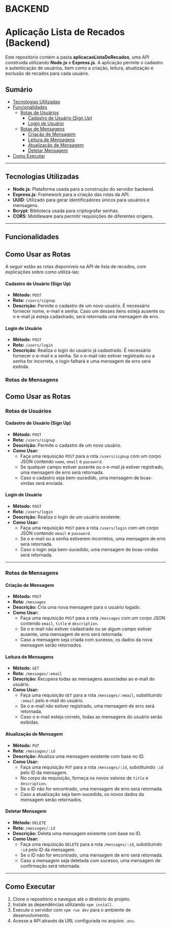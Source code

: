 # BACKEND

# Aplicação Lista de Recados (Backend)

Este repositório contém a pasta **aplicacaoListaDeRecados**, uma API construída utilizando **Node.js** e **Express.js**. A aplicação permite o cadastro e autenticação de usuários, bem como a criação, leitura, atualização e exclusão de recados para cada usuário.

## Sumário
- [Tecnologias Utilizadas](#tecnologias-utilizadas)
- [Funcionalidades](#funcionalidades)
  - [Rotas de Usuários](#rotas-de-usuários)
    - [Cadastro de Usuário (Sign Up)](#cadastro-de-usuário-sign-up)
    - [Login de Usuário](#login-de-usuário)
  - [Rotas de Mensagens](#rotas-de-mensagens)
    - [Criação de Mensagem](#criação-de-mensagem)
    - [Leitura de Mensagens](#leitura-de-mensagens)
    - [Atualização de Mensagem](#atualização-de-mensagem)
    - [Deletar Mensagem](#deletar-mensagem)
- [Como Executar](#como-executar)

---

## Tecnologias Utilizadas

- **Node.js**: Plataforma usada para a construção do servidor backend.
- **Express.js**: Framework para a criação das rotas da API.
- **UUID**: Utilizado para gerar identificadores únicos para usuários e mensagens.
- **Bcrypt**: Biblioteca usada para criptografar senhas.
- **CORS**: Middleware para permitir requisições de diferentes origens.

---

## Funcionalidades

## Como Usar as Rotas

A seguir estão as rotas disponíveis na API de lista de recados, com explicações sobre como utilizá-las:

#### Cadastro de Usuário (Sign Up)

- **Método:** `POST`
- **Rota:** `/users/signup`
- **Descrição:** Permite o cadastro de um novo usuário. É necessário fornecer nome, e-mail e senha. Caso um desses itens esteja ausente ou o e-mail já esteja cadastrado, será retornada uma mensagem de erro.

#### Login de Usuário

- **Método:** `POST`
- **Rota:** `/users/login`
- **Descrição:** Realiza o login do usuário já cadastrado. É necessário fornecer o e-mail e a senha. Se o e-mail não estiver registrado ou a senha for incorreta, o login falhará e uma mensagem de erro será exibida.

### Rotas de Mensagens

## Como Usar as Rotas

### Rotas de Usuários

#### Cadastro de Usuário (Sign Up)

- **Método:** `POST`
- **Rota:** `/users/signup`
- **Descrição:** Permite o cadastro de um novo usuário.
- **Como Usar:**
  - Faça uma requisição `POST` para a rota `/users/signup` com um corpo JSON contendo `name`, `email` e `password`.
  - Se qualquer campo estiver ausente ou o e-mail já estiver registrado, uma mensagem de erro será retornada.
  - Caso o cadastro seja bem-sucedido, uma mensagem de boas-vindas será enviada.

#### Login de Usuário

- **Método:** `POST`
- **Rota:** `/users/login`
- **Descrição:** Realiza o login de um usuário existente.
- **Como Usar:**
  - Faça uma requisição `POST` para a rota `/users/login` com um corpo JSON contendo `email` e `password`.
  - Se o e-mail ou a senha estiverem incorretos, uma mensagem de erro será retornada.
  - Caso o login seja bem-sucedido, uma mensagem de boas-vindas será retornada.

---

### Rotas de Mensagens

#### Criação de Mensagem

- **Método:** `POST`
- **Rota:** `/messages`
- **Descrição:** Cria uma nova mensagem para o usuário logado.
- **Como Usar:**
  - Faça uma requisição `POST` para a rota `/messages` com um corpo JSON contendo `email`, `title` e `description`.
  - Se o e-mail não estiver cadastrado ou se algum campo estiver ausente, uma mensagem de erro será retornada.
  - Caso a mensagem seja criada com sucesso, os dados da nova mensagem serão retornados.

#### Leitura de Mensagens

- **Método:** `GET`
- **Rota:** `/messages/:email`
- **Descrição:** Recupera todas as mensagens associadas ao e-mail do usuário.
- **Como Usar:**
  - Faça uma requisição `GET` para a rota `/messages/:email`, substituindo `:email` pelo e-mail do usuário.
  - Se o e-mail não estiver registrado, uma mensagem de erro será retornada.
  - Caso o e-mail esteja correto, todas as mensagens do usuário serão exibidas.

#### Atualização de Mensagem

- **Método:** `PUT`
- **Rota:** `/messages/:id`
- **Descrição:** Atualiza uma mensagem existente com base no ID.
- **Como Usar:**
  - Faça uma requisição `PUT` para a rota `/messages/:id`, substituindo `:id` pelo ID da mensagem.
  - No corpo da requisição, forneça os novos valores de `title` e `description`.
  - Se o ID não for encontrado, uma mensagem de erro será retornada.
  - Caso a atualização seja bem-sucedida, os novos dados da mensagem serão retornados.

#### Deletar Mensagem

- **Método:** `DELETE`
- **Rota:** `/messages/:id`
- **Descrição:** Deleta uma mensagem existente com base no ID.
- **Como Usar:**
  - Faça uma requisição `DELETE` para a rota `/messages/:id`, substituindo `:id` pelo ID da mensagem.
  - Se o ID não for encontrado, uma mensagem de erro será retornada.
  - Caso a mensagem seja deletada com sucesso, uma mensagem de confirmação será retornada.

---


## Como Executar

1. Clone o repositório e navegue até o diretório do projeto.
2. Instale as dependências utilizando `npm install`.
3. Execute o servidor com `npm run dev` para o ambiente de desenvolvimento.
4. Acesse a API através da URL configurada no arquivo `.env`.